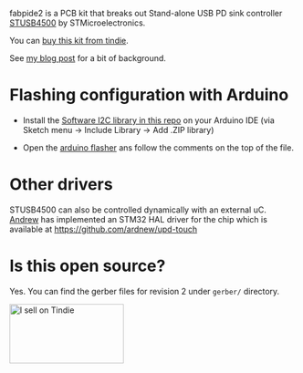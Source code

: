 fabpide2 is a PCB kit that breaks out Stand-alone USB PD sink controller
[STUSB4500](https://www.st.com/en/interfaces-and-transceivers/stusb4500.html)
by STMicroelectronics.

You can [buy this kit from
tindie](https://www.tindie.com/products/18263/).

See [my blog
post](https://blog.oxplot.com/usb-pd-standalone-sink-controller/) for a
bit of background.

# Flashing configuration with Arduino

* Install the [Software I2C library in this
  repo](arduino/libs/SoftI2CMaster.zip) on your Arduino IDE (via Sketch
  menu -> Include Library -> Add .ZIP library)

* Open the [arduino
  flasher](arduino/stusb4500_flasher/stusb4500_flasher.ino) ans follow
  the comments on the top of the file.

# Other drivers

STUSB4500 can also be controlled dynamically with an external uC.
[Andrew](https://github.com/ardnew) has implemented an STM32 HAL driver
for the chip which is available at https://github.com/ardnew/upd-touch

# Is this open source?

Yes. You can find the gerber files for revision 2 under `gerber/`
directory.

<a href="https://www.tindie.com/stores/oxplot/?ref=offsite_badges&utm_source=sellers_oxplot&utm_medium=badges&utm_campaign=badge_large"><img src="https://d2ss6ovg47m0r5.cloudfront.net/badges/tindie-larges.png" alt="I sell on Tindie" width="200" height="104"></a>
